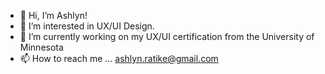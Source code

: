 - 👋 Hi, I’m Ashlyn!
- 👀 I’m interested in UX/UI Design.
- 🌱 I’m currently working on my UX/UI certification from the University of Minnesota
- 📫 How to reach me ... ashlyn.ratike@gmail.com

<!---
ashlynratike/ashlynratike is a ✨ special ✨ repository because its `README.md` (this file) appears on your GitHub profile.
You can click the Preview link to take a look at your changes.
--->

